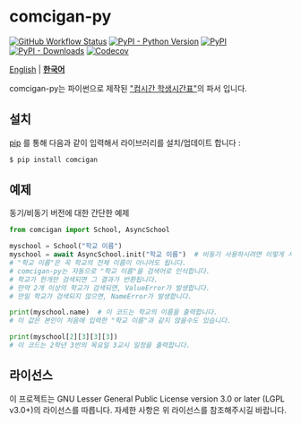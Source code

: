 # comcigan-py

[![GitHub Workflow Status](https://img.shields.io/github/actions/workflow/status/Coder-Iro/comcigan-py/test.yml?label=action&logo=github&style=flat-square)](https://github.com/Coder-Iro/comcigan-py/actions) [![PyPI - Python Version](https://img.shields.io/pypi/pyversions/comcigan?logo=python&style=flat-square)](https://pypi.org/project/comcigan/) [![PyPI](https://img.shields.io/pypi/v/comcigan?logo=python&style=flat-square)](https://pypi.org/project/comcigan/) [![PyPI - Downloads](https://img.shields.io/pypi/dm/comcigan?style=flat-square)](https://pypi.org/project/comcigan/) [![Codecov](https://img.shields.io/codecov/c/github/Coder-Iro/comcigan-py?logo=codecov&style=flat-square)](https://app.codecov.io/gh/Coder-Iro/comcigan-py)

[English](./README.md) | [**한국어**](./README.ko.md)

comcigan-py는 파이썬으로 제작된 ["컴시간 학생시간표"](http://컴시간학생.kr)의 파서 입니다.

## 설치

[pip](https://pip.pypa.io/en/stable/quickstart/) 를 통해 다음과 같이 입력해서 라이브러리를 설치/업데이트 합니다 :

```sh
$ pip install comcigan
```

## 예제

동기/비동기 버전에 대한 간단한 예제

```python
from comcigan import School, AsyncSchool

myschool = School("학교 이름")
myschool = await AsyncSchool.init("학교 이름")  # 비동기 사용하시려면 이렇게 사용하세요.
# "학교 이름"은 꼭 학교의 전체 이름이 아니어도 됩니다.
# comcigan-py는 자동으로 "학교 이름"을 검색어로 인식합니다.
# 학교가 한개만 검색되면 그 결과가 반환됩니다.
# 만약 2개 이상의 학교가 검색되면, ValueError가 발생합니다.
# 만일 학교가 검색되지 않으면, NameError가 발생합니다.

print(myschool.name)  # 이 코드는 학교의 이름을 출력합니다.
# 이 값은 본인이 처음에 입력한 "학교 이름"과 같지 않을수도 있습니다.

print(myschool[2][3][3][3])
# 이 코드는 2학년 3반의 목요일 3교시 일정을 출력합니다.
```

## 라이선스

이 프로젝트는 GNU Lesser General Public License version 3.0 or later (LGPL v3.0+)의 라이선스를 따릅니다.
자세한 사항은 위 라이선스를 참조해주시길 바랍니다.
